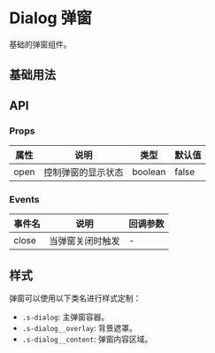 # Dialog 弹窗

基础的弹窗组件。

## 基础用法

<demo vue="ui/dialog/basic.vue" />

## API

### Props

| 属性 | 说明               | 类型    | 默认值 |
| ---- | ------------------ | ------- | ------ |
| open | 控制弹窗的显示状态 | boolean | false  |

### Events

| 事件名 | 说明             | 回调参数 |
| ------ | ---------------- | -------- |
| close  | 当弹窗关闭时触发 | -        |

## 样式

弹窗可以使用以下类名进行样式定制：

- `.s-dialog`: 主弹窗容器。
- `.s-dialog__overlay`: 背景遮罩。
- `.s-dialog__content`: 弹窗内容区域。
